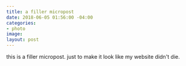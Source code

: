 ```yaml
---
title: a filler micropost
date: 2018-06-05 01:56:00 -04:00
categories:
- photo
image: 
layout: post
---
```


this is a filler micropost. just to make it look like my website didn't die.